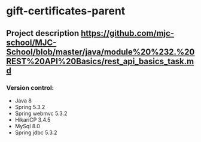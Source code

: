 # gift-certificates-parent
## Project description https://github.com/mjc-school/MJC-School/blob/master/java/module%20%232.%20REST%20API%20Basics/rest_api_basics_task.md
### Version control:
- Java 8
- Spring 5.3.2
- Spring webmvc 5.3.2
- HikariCP 3.4.5
- MySql 8.0
- Spring jdbc 5.3.2
